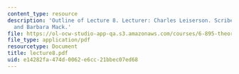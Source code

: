 ```yaml
---
content_type: resource
description: 'Outline of Lecture 8. Lecturer: Charles Leiserson. Scribe: Kevin Matulef
  and Barbara Mack.'
file: https://ol-ocw-studio-app-qa.s3.amazonaws.com/courses/6-895-theory-of-parallel-systems-sma-5509-fall-2003/e14282fa474d0062e6cc21bbec07ed68_lecture8.pdf
file_type: application/pdf
resourcetype: Document
title: lecture8.pdf
uid: e14282fa-474d-0062-e6cc-21bbec07ed68
---
```

